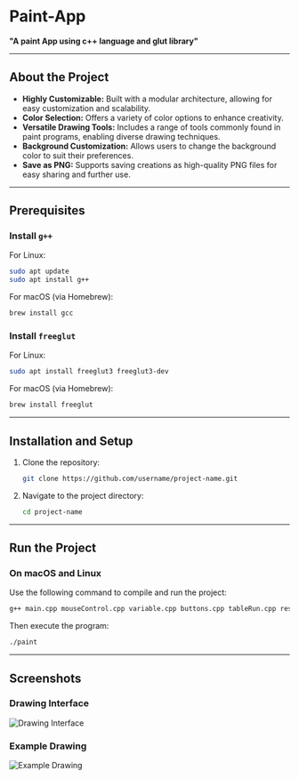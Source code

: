 # Paint-App


**"A paint App using c++ language and glut library"**

---

## About the Project

- **Highly Customizable:** Built with a modular architecture, allowing for easy customization and scalability.  
- **Color Selection:** Offers a variety of color options to enhance creativity.  
- **Versatile Drawing Tools:** Includes a range of tools commonly found in paint programs, enabling diverse drawing techniques.  
- **Background Customization:** Allows users to change the background color to suit their preferences.  
- **Save as PNG:** Supports saving creations as high-quality PNG files for easy sharing and further use.

---

## Prerequisites

### Install `g++`
For Linux:
```bash
sudo apt update
sudo apt install g++
```

For macOS (via Homebrew):
```bash
brew install gcc
```

### Install `freeglut`
For Linux:
```bash
sudo apt install freeglut3 freeglut3-dev
```

For macOS (via Homebrew):
```bash
brew install freeglut
```

---

## Installation and Setup

1. Clone the repository:
   ```bash
   git clone https://github.com/username/project-name.git
   ```

2. Navigate to the project directory:
   ```bash
   cd project-name
   ```

---

## Run the Project

### On macOS and Linux
Use the following command to compile and run the project:
```bash
g++ main.cpp mouseControl.cpp variable.cpp buttons.cpp tableRun.cpp reset.cpp -o paint -I/opt/homebrew/include -L/opt/homebrew/lib -lGLEW -lglut -framework OpenGL -std=c++17
```

Then execute the program:
```bash
./paint
```

---

## Screenshots

### Drawing Interface
![Drawing Interface](https://via.placeholder.com/800x400.png?text=Drawing+Interface)

### Example Drawing
![Example Drawing](https://via.placeholder.com/800x400.png?text=Example+Drawing)


